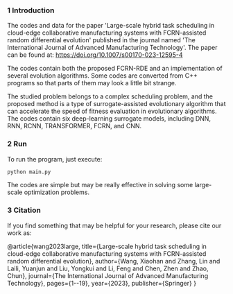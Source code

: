### 1 Introduction

The codes and data for the paper 'Large-scale hybrid task scheduling in cloud-edge collaborative manufacturing systems with FCRN-assisted random differential evolution' published in the journal named 'The International Journal of Advanced Manufacturing Technology'. The paper can be found at: https://doi.org/10.1007/s00170-023-12595-4

The codes contain both the proposed FCRN-RDE and an implementation of several evolution algorithms. Some codes are converted from C++ programs so that parts of them may look a little bit strange. 

The studied problem belongs to a complex scheduling problem, and the proposed method is a type of surrogate-assisted evolutionary algorithm that can accelerate the speed of fitness evaluation in evolutionary algorithms. The codes contain six deep-learning surrogate models, including DNN, RNN, RCNN, TRANSFORMER, FCRN, and CNN. 

### 2 Run

To run the program, just execute:

```python
python main.py
```

The codes are simple but may be really effective in solving some large-scale optimization problems.

### 3 Citation

If you find something that may be helpful for your research, please cite our work as:

@article{wang2023large,
  title={Large-scale hybrid task scheduling in cloud-edge collaborative manufacturing systems with FCRN-assisted random differential evolution},
  author={Wang, Xiaohan and Zhang, Lin and Laili, Yuanjun and Liu, Yongkui and Li, Feng and Chen, Zhen and Zhao, Chun},
  journal={The International Journal of Advanced Manufacturing Technology},
  pages={1--19},
  year={2023},
  publisher={Springer}
}

